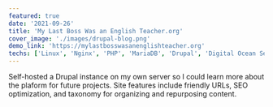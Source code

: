 ```yaml
---
featured: true
date: '2021-09-26'
title: 'My Last Boss Was an English Teacher.org'
cover_image: './images/drupal-blog.png'
demo_link: 'https://mylastbosswasanenglishteacher.org'
techs: ['Linux', 'Nginx', 'PHP', 'MariaDB', 'Drupal', 'Digital Ocean Server']
---
```


Self-hosted a Drupal instance on my own server so I could learn more about the plaform for future projects. Site features include friendly URLs, SEO optimization, and taxonomy for organizing and repurposing content.
